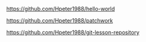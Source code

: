 https://github.com/Hpeter1988/hello-world

https://github.com/Hpeter1988/patchwork

https://github.com/Hpeter1988/git-lesson-repository

